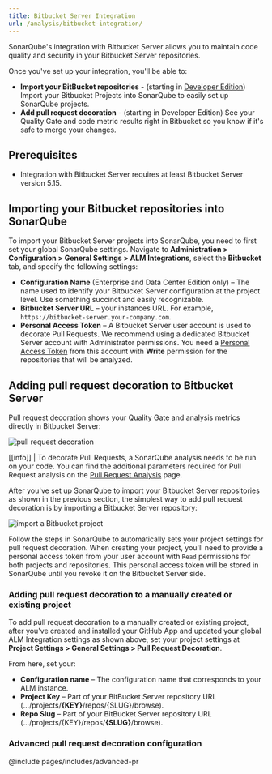 ```yaml
---
title: Bitbucket Server Integration
url: /analysis/bitbucket-integration/
---
```

SonarQube's integration with Bitbucket Server allows you to maintain code quality and security in your Bitbucket Server repositories.

Once you've set up your integration, you'll be able to:

- **Import your BitBucket repositories** - (starting in [Developer Edition](https://redirect.sonarsource.com/editions/developer.html)) Import your Bitbucket Projects into SonarQube to easily set up SonarQube projects.  
- **Add pull request decoration** - (starting in Developer Edition) See your Quality Gate and code metric results right in Bitbucket so you know if it's safe to merge your changes.

## Prerequisites
- Integration with Bitbucket Server requires at least Bitbucket Server version 5.15.

## Importing your Bitbucket repositories into SonarQube
To import your Bitbucket Server projects into SonarQube, you need to first set your global SonarQube settings. Navigate to **Administration > Configuration > General Settings > ALM Integrations**, select the **Bitbucket** tab, and specify the following settings:
 
- **Configuration Name** (Enterprise and Data Center Edition only) – The name used to identify your Bitbucket Server configuration at the project level. Use something succinct and easily recognizable.
- **Bitbucket Server URL** – your instances URL. For example, `https://bitbucket-server.your-company.com`.
- **Personal Access Token** – A Bitbucket Server user account is used to decorate Pull Requests. We recommend using a dedicated Bitbucket Server account with Administrator permissions. You need a [Personal Access Token](https://confluence.atlassian.com/bitbucketserver0515/personal-access-tokens-961275199.html) from this account with **Write** permission for the repositories that will be analyzed.

## Adding pull request decoration to Bitbucket Server
Pull request decoration shows your Quality Gate and analysis metrics directly in Bitbucket Server:

![pull request decoration](/images/github-branch-decoration.png) 

[[info]]
| To decorate Pull Requests, a SonarQube analysis needs to be run on your code. You can find the additional parameters required for Pull Request analysis on the [Pull Request Analysis](/analysis/pull-request/) page.

After you've set up SonarQube to import your Bitbucket Server repositories as shown in the previous section, the simplest way to add pull request decoration is by importing a Bitbucket Server repository:

![import a Bitbucket project](/images/add-bitbucket-project.png)

Follow the steps in SonarQube to automatically sets your project settings for pull request decoration. When creating your project, you'll need to provide a personal access token from your user account with `Read` permissions for both projects and repositories. This personal access token will be stored in SonarQube until you revoke it on the Bitbucket Server side.

### Adding pull request decoration to a manually created or existing project
To add pull request decoration to a manually created or existing project, after you've created and installed your GitHub App and updated your global ALM Integration settings as shown above, set your project settings at **Project Settings > General Settings > Pull Request Decoration**. 

From here, set your: 
- **Configuration name** – The configuration name that corresponds to your ALM instance.
- **Project Key** – Part of your BitBucket Server repository URL (.../projects/**{KEY}**/repos/{SLUG}/browse).
- **Repo Slug** – Part of your BitBucket Server repository URL (.../projects/{KEY}/repos/**{SLUG}**/browse).

### Advanced pull request decoration configuration

@include pages/includes/advanced-pr